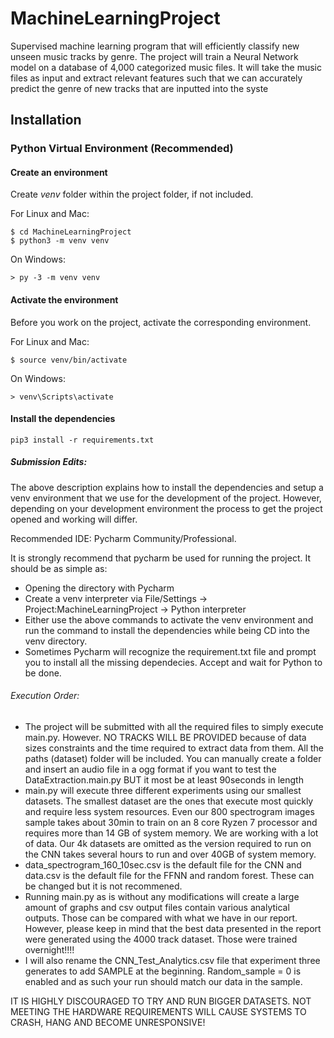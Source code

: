# MachineLearningProject

Supervised machine learning program that will efficiently classify new unseen music tracks by genre. The project will train a Neural Network model on a database of 4,000 categorized music files. It will take the music files as input and extract relevant features such that we can accurately predict the genre of new tracks that are inputted into the syste

## Installation

### Python Virtual Environment (Recommended) 

#### Create an environment

Create _venv_ folder within the project folder, if not included.

For Linux and Mac:

    $ cd MachineLearningProject
    $ python3 -m venv venv

On Windows:

    > py -3 -m venv venv

#### Activate the environment

Before you work on the project, activate the corresponding environment.

For Linux and Mac:

    $ source venv/bin/activate

On Windows:

    > venv\Scripts\activate

#### Install the dependencies


    pip3 install -r requirements.txt
    
    
    
##### Submission Edits: 

The above description explains how to install the dependencies and setup a venv environment that we use for the development of the project. 
However, depending on your development environment the process to get the project opened and working will differ. 

Recommended IDE: Pycharm Community/Professional.
 
It is strongly recommend that pycharm be used for running the project. It should be as simple as: 

* Opening the directory with Pycharm
* Create a venv interpreter via File/Settings -> Project:MachineLearningProject -> Python interpreter
* Either use the above commands to activate the venv environment and run the command to install the dependencies while being CD into the venv directory.
* Sometimes Pycharm will recognize the requirement.txt file and prompt you to install all the missing dependecies. Accept and wait for Python to be done. 


###### Execution Order: 
* The project will be submitted with all the required files to simply execute main.py. However. NO TRACKS WILL BE PROVIDED because of data sizes constraints and the time required to extract data from them.
All the paths (dataset) folder will be included. You can manually create a folder and insert an audio file in a ogg format if you want to test the DataExtraction.main.py BUT it most be at least 90seconds in length
* main.py will execute three different experiments using our smallest datasets. The smallest dataset are the ones that execute most quickly and require less system resources. Even our 
800 spectrogram images sample takes about 30min to train on an 8 core Ryzen 7 processor and requires more than 14 GB of system memory. We are working with a lot of data. Our 
4k datasets are omitted as the version required to run on the CNN takes several hours to run and over 40GB of system memory. 
* data_spectrogram_160_10sec.csv is the default file for the CNN and data.csv is the default file for the FFNN and random forest. These can be changed but it is not recommened. 
* Running main.py as is without any modifications will create a large amount of graphs and csv output files contain various analytical outputs. Those can be compared with what we have in 
our report. However, please keep in mind that the best data presented in the report were generated using the 4000 track dataset. Those were trained overnight!!!! 
* I will also rename the CNN_Test_Analytics.csv file that experiment three generates to add SAMPLE at the beginning. Random_sample = 0 is enabled and as such your run should match our data
in the sample. 

IT IS HIGHLY DISCOURAGED TO TRY AND RUN BIGGER DATASETS. NOT MEETING THE HARDWARE REQUIREMENTS WILL CAUSE SYSTEMS TO CRASH, HANG AND BECOME UNRESPONSIVE! 
